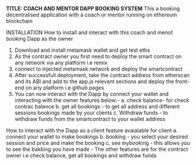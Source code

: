 **TITLE: COACH AND MENTOR DAPP BOOKING SYSTEM**
This a booking decentralised application with a coach or mentor running on ethereum blockchain

INSTALLATION
How to install and interact with this coach and menot booking Dapp as the owner
1. Download and install metamask wallet and get test eths 
2. As the contract owner you first need to deploy the smart contract on any network via any platform i.e remix
3. connect to injected metamask network and deploy the smartcontract
4. After successfull deployment, take the contract address from etherscan and its ABI and add to the app.js relevant sections  and deploy the front-end on any platform i.e github pages 
5. You can now interact with the Dapp by connect your wallet and interacting with the owner features below:-
a. check balance- for check contrac balance 
b. get all bookings - to get all address and different sessions bookings made by your clients 
c. Withdraw funds - to withdraw funds from the smartcontract to your wallet address

How to interact with the Dapp as a client 
feature avaialable for client 
a. connect your wallet to make bookings 
b. booking - you select your desired session and price and make the booking 
c. see mybooking - this allows you to see the bakking you have made -
The other features are for the contract owner i.e check balance, get all bookings and withdraw funds 




